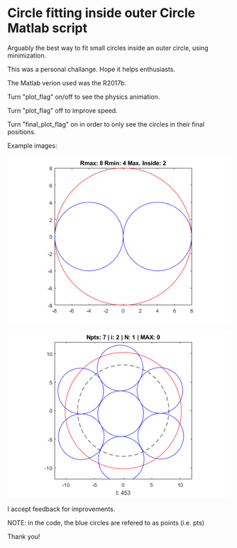 # Circle fitting inside outer Circle Matlab script
Arguably the best way to fit small circles inside an outer circle, using minimization.

This was a personal challange. Hope it helps enthusiasts.

The Matlab verion used was the R2017b.

Turn "plot_flag" on/off to see the physics animation.

Turn "plot_flag" off to improve speed.

Turn "final_plot_flag" on in order to only see the circles in their final positions.

Example images:

<img align="center" src="https://github.com/Pedroandlino/circle-fitting-inside-outer-circle-matlab-algorithm/blob/master/img1.png">

![alt text](https://github.com/Pedroandlino/circle-fitting-inside-outer-circle-matlab-algorithm/blob/master/img2.png)

I accept feedback for improvements.

NOTE: in the code, the blue circles are refered to as points (i.e. pts)


Thank you!




